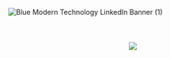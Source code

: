 ![Blue Modern Technology LinkedIn Banner (1)](https://github.com/SumeyraBayrak/SumeyraBayrak/assets/136161028/404f1bba-7f3d-4853-a195-4a9abb08a8c1)


<div style="display: flex; justify-content: center;">
    <h1>
        <img src="https://readme-typing-svg.herokuapp.com/?font=Righteous&size=35&center=true&vCenter=true&width=500&height=70&duration=4000&lines=Hi+There!+👋;+I'm+Sumeyra+Bayrak!+%F0%9F%91%A9%E2%80%8D%E2%9D%A4%EF%B8%8F%F0%9F%91%A9%E2%80%8D%F0%9F%92%BB;" />
    </h1>
</div>




